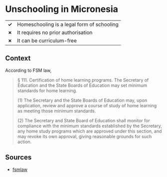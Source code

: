 # Unschooling in Micronesia
| | |
|-|-|
| __✓__ | Homeschooling is a legal form of schooling |
| __✗__ | It requires no prior authorisation |
| __✗__ | It can be curriculum-free |

## Context

According to FSM law,

>  § 111.  Certification of home learning programs.
>     The Secretary of Education and the State Boards of Education may set minimum standards for home learning.
>
>    (1)   The Secretary and the State Boards of Education may, upon application, review and approve a course of study of home learning as meeting those minimum standards.
>
>    (2)   The Secretary and State Board of Education shall monitor for compliance with the minimum standards established by the Secretary, any home study programs which are approved under this section, and may revoke its own approval, giving reasonable grounds for such action.
## Sources

* [fsmlaw](http://www.fsmlaw.org/fsm/code/title40/T40_Ch01.htm)
